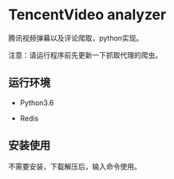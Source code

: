 # TencentVideo analyzer

腾讯视频弹幕以及评论爬取，python实现。

注意：请运行程序前先更新一下抓取代理的爬虫。

## 运行环境

* Python3.6

* Redis

## 安装使用

不需要安装，下载解压后，输入命令使用。